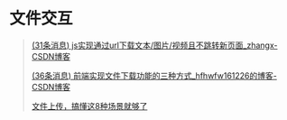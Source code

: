 # 文件交互

> [(31条消息) js实现通过url下载文本/图片/视频且不跳转新页面_zhangx-CSDN博客](https://blog.csdn.net/kezanxie3494/article/details/104433087)
>
> [(36条消息) 前端实现文件下载功能的三种方式_hfhwfw161226的博客-CSDN博客](https://blog.csdn.net/hfhwfw161226/article/details/105700504)
>
> [文件上传，搞懂这8种场景就够了](https://juejin.cn/post/6980142557066067982)
